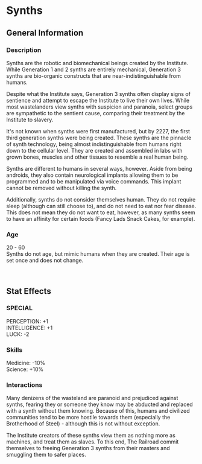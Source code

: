 # Synths

## General Information

### Description

Synths are the robotic and biomechanical beings created by the Institute. While Generation 1 and 2 synths are entirely mechanical, Generation 3 synths are bio-organic constructs that are near-indistinguishable from humans.

Despite what the Institute says, Generation 3 synths often display signs of sentience and attempt to escape the Institute to live their own lives. While most wastelanders view synths with suspicion and paranoia, select groups are sympathetic to the sentient cause, comparing their treatment by the Institute to slavery.

It's not known when synths were first manufactured, but by 2227, the first third generation synths were being created. These synths are the pinnacle of synth technology, being almost indistinguishable from humans right down to the cellular level. They are created and assembled in labs with grown bones, muscles and other tissues to resemble a real human being.

Synths are different to humans in several ways, however. Aside from being androids, they also contain neurological implants allowing them to be programmed and to be manipulated via voice commands. This implant cannot be removed without killing the synth.

Additionally, synths do not consider themselves human. They do not require sleep (although can still choose to), and do not need to eat nor fear disease. This does not mean they do not want to eat, however, as many synths seem to have an affinity for certain foods (Fancy Lads Snack Cakes, for example).

### Age

20 - 60 <br>
Synths do not age, but mimic humans when they are created. Their age is set once and does not change.

<br>

## Stat Effects

### SPECIAL

PERCEPTION: +1 <br>
INTELLIGENCE: +1 <br>
LUCK: -2

### Skills

Medicine: -10% <br>
Science: +10%

### Interactions

Many denizens of the wasteland are paranoid and prejudiced against synths, fearing they or someone they know may be abducted and replaced with a synth without them knowing. Because of this, humans and civilized communities tend to be more hostile towards them (especially the Brotherhood of Steel) - although this is not without exception.

The Institute creators of these synths view them as nothing more as machines, and treat them as slaves. To this end, The Railroad commit themselves to freeing Generation 3 synths from their masters and smuggling them to safer places.